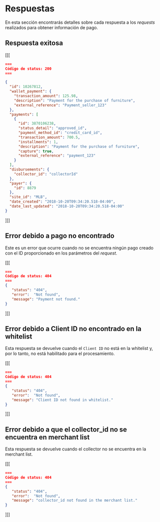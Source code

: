 # Respuestas

En esta sección encontrarás detalles sobre cada respuesta a los _requests_ realizados para obtener información de pago.

## Respuesta exitosa

[[[
```Json
===
Código de status: 200
===

{
  "id": 10267812,
  "wallet_payment": {
    "transaction_amount": 125.98,
    "description": "Payment for the purchase of furniture",
    "external_reference": "Payment_seller_123"
  },
  "payments": [
    {
      "id": 3870106238,
      "status_detail": "approved_id",
      "payment_method_id": "credit_card_id",
      "transaction_amount": 700.5,
      "installments": 1,
      "description": "Payment for the purchase of furniture",
      "capture": true,
      "external_reference": "payment_123"
    }
  ],
  "disbursements": {
    "collector_id": "collectorId"
  },
  "payer": {
    "id": 8879
  },
  "site_id": "MLB",
  "date_created": "2018-10-20T09:34:20.518-04:00",
  "date_last_updated": "2018-10-20T09:34:20.518-04:00"
}

```
]]]

## Error debido a pago no encontrado

Este es un error que ocurre cuando no se encuentra ningún pago creado con el ID proporcionado en los parámetros del _request_.

[[[
```Json
===
Código de status: 404
===
{
   "status": "404",
   "error":  "Not found",
   "message": "Payment not found."
}

```
]]]


## Error debido a Client ID no encontrado en la whitelist

Esta respuesta se devuelve cuando el `Client ID` no está en la whitelist y, por lo tanto, no está habilitado para el procesamiento.

[[[
```Json
===
Código de status: 404
===
{
   "status": "404",
   "error":  "Not found",
   "message": "Client ID not found in whitelist."
}

```
]]]


## Error debido a que el collector_id no se encuentra en merchant list

Esta respuesta se devuelve cuando el collector no se encuentra en la merchant list.


[[[
```Json
===
Código de status: 404
===
{
   "status": "404",
   "error":  "Not found",
   "message": "collector_id not found in the merchant list."
}

```
]]]
